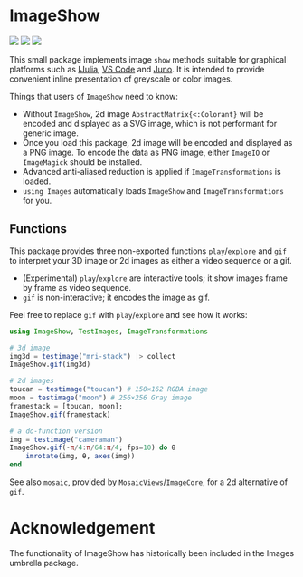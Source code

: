 # ImageShow

[![][travis-img]][travis-url]
[![][pkgeval-img]][pkgeval-url]
[![][codecov-img]][codecov-url]

This small package implements image `show` methods suitable for
graphical platforms such as [IJulia](https://github.com/JuliaLang/IJulia.jl),
[VS Code](https://github.com/julia-vscode/julia-vscode) and [Juno](https://junolab.org/).
It is intended to provide convenient
inline presentation of greyscale or color images.

Things that users of `ImageShow` need to know:

* Without `ImageShow`, 2d image `AbstractMatrix{<:Colorant}` will be encoded and displayed as a SVG image, which is not performant
  for generic image.
* Once you load this package, 2d image will be encoded and displayed as a PNG image. To encode the
  data as PNG image, either `ImageIO` or `ImageMagick` should be installed.
* Advanced anti-aliased reduction is applied if `ImageTransformations` is loaded.
* `using Images` automatically loads `ImageShow` and `ImageTransformations` for you.

## Functions

This package provides three non-exported functions `play`/`explore` and `gif` to interpret your 3D
image or 2d images as either a video sequence or a gif.

- (Experimental) `play`/`explore` are interactive tools; it show images frame by frame as video sequence.
- `gif` is non-interactive; it encodes the image as gif.

Feel free to replace `gif` with `play`/`explore` and see how it works:

```julia
using ImageShow, TestImages, ImageTransformations

# 3d image
img3d = testimage("mri-stack") |> collect
ImageShow.gif(img3d)

# 2d images
toucan = testimage("toucan") # 150×162 RGBA image
moon = testimage("moon") # 256×256 Gray image
framestack = [toucan, moon];
ImageShow.gif(framestack)

# a do-function version
img = testimage("cameraman")
ImageShow.gif(-π/4:π/64:π/4; fps=10) do θ
    imrotate(img, θ, axes(img))
end
```

See also `mosaic`, provided by `MosaicViews`/`ImageCore`, for a 2d alternative of `gif`.

# Acknowledgement

The functionality of ImageShow has historically been included in the
Images umbrella package.

<!-- URLS -->

[pkgeval-img]: https://juliaci.github.io/NanosoldierReports/pkgeval_badges/I/ImageShow.svg
[pkgeval-url]: https://juliaci.github.io/NanosoldierReports/pkgeval_badges/report.html
[travis-img]: https://travis-ci.org/JuliaImages/ImageShow.jl.svg?branch=master
[travis-url]: https://travis-ci.org/JuliaImages/ImageShow.jl
[codecov-img]: https://codecov.io/github/JuliaImages/ImageShow.jl/coverage.svg?branch=master
[codecov-url]: https://codecov.io/github/JuliaImages/ImageShow.jl?branch=master
